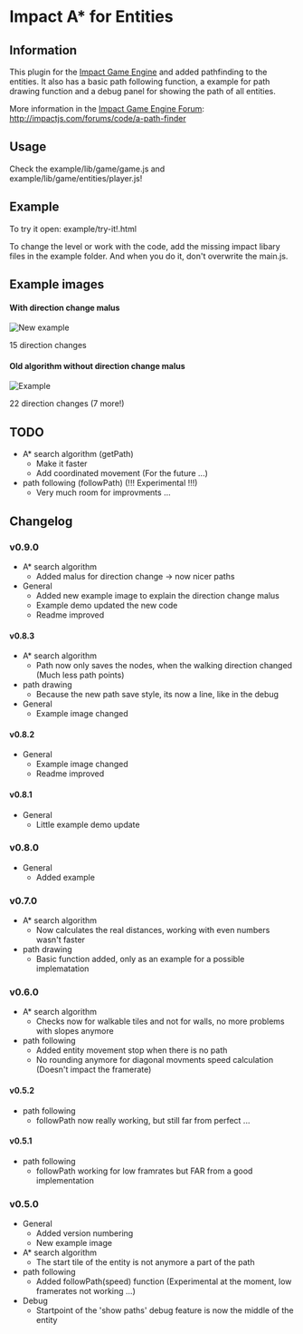 # Impact A* for Entities

## Information
This plugin for the [Impact Game Engine](http://impactjs.com/) and added pathfinding to the entities. It also has a basic path following function, a example for path drawing function and a debug panel for showing the path of all entities. 

More information in the [Impact Game Engine Forum](http://impactjs.com/forums/): http://impactjs.com/forums/code/a-path-finder


## Usage
Check the example/lib/game/game.js and example/lib/game/entities/player.js!


## Example
To try it open: example/try-it!.html

To change the level or work with the code, add the missing impact libary files in the example folder. And when you do it, don't overwrite the main.js.


## Example images
#### With direction change malus
![New example](/hurik/impact-astar-for-entities/raw/master/example_with_malus.png)

15 direction changes

#### Old algorithm without direction change malus
![Example](/hurik/impact-astar-for-entities/raw/master/example.png)

22 direction changes (7 more!)


## TODO
* A* search algorithm (getPath)
    * Make it faster
    * Add coordinated movement (For the future ...)
* path following (followPath) (!!! Experimental !!!)
    * Very much room for improvments ...


## Changelog
### v0.9.0
* A* search algorithm
    * Added malus for direction change -> now nicer paths
* General
    * Added new example image to explain the direction change malus
    * Example demo updated the new code
    * Readme improved

#### v0.8.3
* A* search algorithm
    * Path now only saves the nodes, when the walking direction changed (Much less path points)
* path drawing
    * Because the new path save style, its now a line, like in the debug
* General
    * Example image changed

#### v0.8.2
* General
    * Example image changed
    * Readme improved

#### v0.8.1
* General
    * Little example demo update

### v0.8.0
* General
    * Added example

### v0.7.0
* A* search algorithm
    * Now calculates the real distances, working with even numbers wasn't faster
* path drawing
    * Basic function added, only as an example for a possible implematation

### v0.6.0
* A* search algorithm
    * Checks now for walkable tiles and not for walls, no more problems with slopes anymore 
* path following
    * Added entity movement stop when there is no path
    * No rounding anymore for diagonal movments speed calculation (Doesn't impact the framerate)

#### v0.5.2
* path following
    * followPath now really working, but still far from perfect ...

#### v0.5.1
* path following
    * followPath working for low framrates but FAR from a good implementation

### v0.5.0
* General
    * Added version numbering
    * New example image
* A* search algorithm
    * The start tile of the entity is not anymore a part of the path
* path following
    * Added followPath(speed) function (Experimental at the moment, low framerates not working ...)
* Debug
    * Startpoint of the 'show paths' debug feature is now the middle of the entity